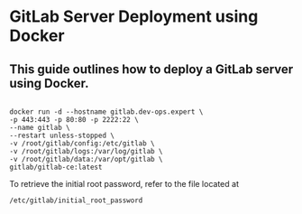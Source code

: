 # GitLab Server Deployment using Docker

## This guide outlines how to deploy a GitLab server using Docker.

```

docker run -d --hostname gitlab.dev-ops.expert \
-p 443:443 -p 80:80 -p 2222:22 \
--name gitlab \
--restart unless-stopped \
-v /root/gitlab/config:/etc/gitlab \
-v /root/gitlab/logs:/var/log/gitlab \
-v /root/gitlab/data:/var/opt/gitlab \
gitlab/gitlab-ce:latest
```

To retrieve the initial root password, refer to the file located at 
```
/etc/gitlab/initial_root_password
```
